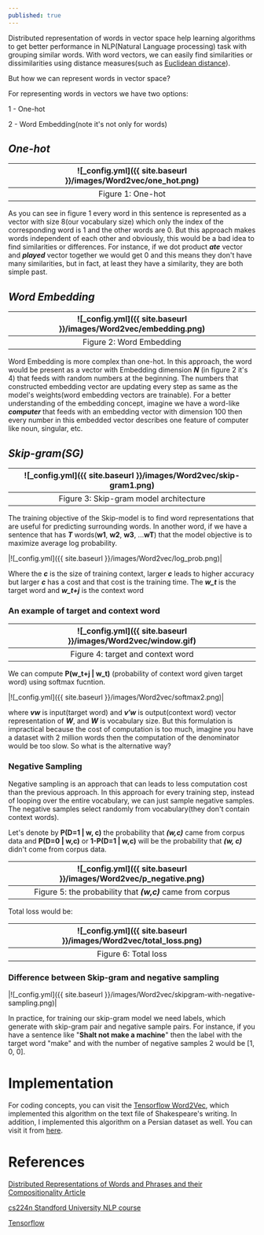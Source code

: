 ```yaml
---
published: true
---
```

Distributed representation of words in vector space help learning algorithms to get better performance in NLP(Natural Language processing) task with grouping similar words. With word vectors, we can easily find similarities or dissimilarities using distance measures(such as [Euclidean distance](https://en.wikipedia.org/wiki/Euclidean_distance)).

But how we can represent words in vector space?

For representing words in vectors we have two options:

1 - One-hot

2 - Word Embedding(note it's not only for words)


## _One-hot_

|![_config.yml]({{ site.baseurl }}/images/Word2vec/one_hot.png)|
|:--:| 
| Figure 1: One-hot|

As you can see in figure 1 every word in this sentence is represented as a vector with size 8(our vocabulary size) which only the index of the corresponding word is 1 and the other words are 0. But this approach makes words independent of each other and obviously, this would be a bad idea to find similarities or differences.
For instance, if we dot product _**ate**_ vector and _**played**_ vector together we would get 0 and this means they don't have many similarities, but in fact, at least they have a similarity, they are both simple past.

## _Word Embedding_

|![_config.yml]({{ site.baseurl }}/images/Word2vec/embedding.png)|
|:--:| 
| Figure 2: Word Embedding|

Word Embedding is more complex than one-hot. In this approach, the word would be present as a vector with Embedding dimension _**N**_ (in figure 2 it's 4) that feeds with random numbers at the beginning. The numbers that constructed embedding vector are updating every step as same as the model's weights(word embedding vectors are trainable). For a better understanding of the embedding concept, imagine we have a word-like _**computer**_ that feeds with an embedding vector with dimension 100 then every number in this embedded vector describes one feature of computer like noun, singular, etc.


## _Skip-gram(SG)_

|![_config.yml]({{ site.baseurl }}/images/Word2vec/skip-gram1.png)|
|:--:| 
| Figure 3: Skip-gram model architecture|

The training objective of the Skip-model is to find word representations that are useful for 
predicting surrounding words. In another word, if we have a sentence that has _**T**_ words(**w1**, **w2**, **w3**, ...**wT**) that the model objective is to maximize average log probability.

|![_config.yml]({{ site.baseurl }}/images/Word2vec/log_prob.png)|

Where the _**c**_ is the size of training context, larger _**c**_ leads to higher accuracy but larger _**c**_ has a cost and that cost is the training time. The _**w_t**_ is the target word and _**w_t+j**_ is the context word

### An example of target and context word

|![_config.yml]({{ site.baseurl }}/images/Word2vec/window.gif)|
|:--:| 
|Figure 4: target and context word|


We can compute **P(w_t+j \| w_t)** (probability of context word given target word) using softmax fucntion.

|![_config.yml]({{ site.baseurl }}/images/Word2vec/softmax2.png)|

where _**vw**_ is input(target word) and _**v′w**_ is output(context word) vector representation of _**W**_, and _**W**_ is vocabulary size. But this formulation is impractical because the cost of computation is too much, imagine you have a dataset with 2 million words then the computation of the denominator would be too slow. So what is the alternative way?

### Negative Sampling

Negative sampling is an approach that can leads to less computation cost than the previous approach. In this approach for every training step, instead of looping over the entire vocabulary, we can just sample negative samples. The negative samples select randomly from vocabulary(they don't contain context words).

Let's denote by **P(D=1 \| w, c)** the probability that _**(w,c)**_ came from corpus data and 
**P(D=0 \| w,c)** or **1-P(D=1 \| w,c)** will be the probability that _**(w, c)**_ didn't come from corpus data.

|![_config.yml]({{ site.baseurl }}/images/Word2vec/p_negative.png)|
|:--:| 
|Figure 5: the probability that _**(w,c)**_ came from corpus|

Total loss would be:

|![_config.yml]({{ site.baseurl }}/images/Word2vec/total_loss.png)|
|:--:|
|Figure 6: Total loss|

### Difference between Skip-gram and negative sampling

|![_config.yml]({{ site.baseurl }}/images/Word2vec/skipgram-with-negative-sampling.png)|

In practice, for training our skip-gram model we need labels, which generate with skip-gram pair and negative sample pairs. For instance, if you have a sentence like "**Shalt not make a machine**" then the label with the target word "make" and with the number of negative samples 2 would be \[1, 0, 0].

# Implementation

For coding concepts, you can visit the [Tensorflow Word2Vec](https://www.tensorflow.org/tutorials/text/word2vec), which implemented this algorithm on the text file of Shakespeare's writing. In addition, I implemented this algorithm on a Persian dataset as well. You can visit it from [here](https://github.com/manishemirani/Word2Vec_Persian).

# References

[Distributed Representations of Words and Phrases and their Compositionality Article](https://arxiv.org/abs/1310.4546)

[cs224n Standford University NLP course](https://web.stanford.edu/class/archive/cs/cs224n/cs224n.1194/index.html)

[Tensorflow](https://www.tensorflow.org/tutorials/text/word2vec)
